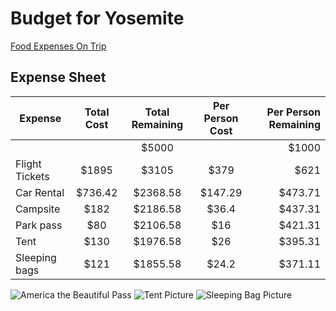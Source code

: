 # Budget for Yosemite

[Food Expenses On Trip](Food.md)

## Expense Sheet

| Expense         |    Total Cost    | Total Remaining | Per Person Cost | Per Person Remaining |
|-----------------|:----------------:|:---------------:|:---------------:|---------------------:|
|                 |                  | $5000           |                 | $1000                |
| Flight Tickets  | $1895            | $3105           | $379            | $621                 |
| Car Rental      | $736.42          | $2368.58        | $147.29         | $473.71              |
| Campsite        | $182             | $2186.58        | $36.4           | $437.31              |
| Park pass       | $80              | $2106.58        | $16             | $421.31              |
| Tent            | $130             | $1976.58        | $26             | $395.31              |
| Sleeping bags   | $121             | $1855.58        | $24.2           | $371.11              |

![America the Beautiful Pass](https://github.com/danielking13/TripProjectSE/blob/feature/budget/americaTheBeautifulPass.PNG "America the Beautiful Pass")
![Tent Picture](https://github.com/danielking13/TripProjectSE/blob/feature/budget/TentPic.png)
![Sleeping Bag Picture](https://github.com/danielking13/TripProjectSE/blob/feature/budget/SleepingBag.png)
